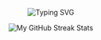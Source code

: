 
<p align="center"> <href="https://git.io/typing-svg"><img src="https://readme-typing-svg.herokuapp.com?font=Poppins&weight=600&pause=1000&color=AFE1AF&center=true&width=435&lines=Welcome+To+My+Github+Page" alt="Typing SVG" /></p>

<!--
<p align="center"><img alt="My Github Stats" src="https://github-readme-stats-git-masterrstaa-rickstaa.vercel.app/api?username=omkarxpatel&layout=compact&theme=dark&title_color=AFE1AF&show_icons=true&text_color=808080&count_private=True&include_all_commits=True&hide=contribs" /></p> -->

<p align="center"><img alt="My GitHub Streak Stats" src="https://streak-stats.demolab.com/?user=omkarxpatel&theme=dark&currStreakNum=808080&sideNums=808080&currStreakLabel=808080&sideLabels=808080&dates=808080&fire=AFE1AF&ring=AFE1AF&locale=en&type=svg&hide_border=false" /></p>

<!-- 
<p align = "center"><img al="My Top Languages" src = "https://github-readme-stats.vercel.app/api/top-langs/?username=omkarxpatel&langs_count=8&theme=dark&icon_color=808080&text_color=808080&title_color=808080"/>
   -->

